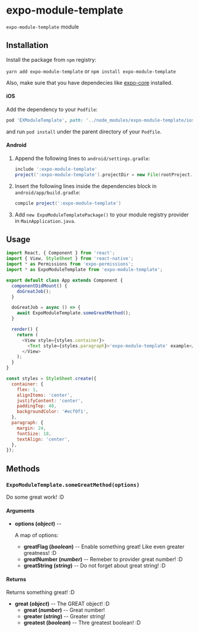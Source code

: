 # expo-module-template

`expo-module-template` module

## Installation

Install the package from `npm` registry:

`yarn add expo-module-template` or `npm install expo-module-template`

<!-- Write about Expo dependencies for your module -->
Also, make sure that you have dependecies like [expo-core](https://github.com/expo/tree/master/packages/expo-core) installed.

#### iOS

Add the dependency to your `Podfile`:

```ruby
pod 'EXModuleTemplate', path: '../node_modules/expo-module-template/ios'
```

and run `pod install` under the parent directory of your `Podfile`.

#### Android

1.  Append the following lines to `android/settings.gradle`:
    ```gradle
    include ':expo-module-template'
    project(':expo-module-template').projectDir = new File(rootProject.projectDir, '../node_modules/expo-module-template/android')
    ```
2.  Insert the following lines inside the dependencies block in `android/app/build.gradle`:
    ```gradle
    compile project(':expo-module-template')
    ```
3.  Add `new ExpoModuleTemplatePackage()` to your module registry provider in `MainApplication.java`.

## Usage

<!-- Describe prerequirements that need to be meet for your module to run properly -->
<!-- e.g. You must request permission to access the user's location before attempting to get it. To do this, you will want to use the [Permissions](https://github.com/expo/tree/master/packages/expo-permissions) API. You can see this in practice in the following example. -->

<!-- Provide some js example -->
```javascript
import React, { Component } from 'react';
import { View, StyleSheet } from 'react-native';
import * as Permissions from 'expo-permissions';
import * as ExpoModuleTemplate from 'expo-module-template';

export default class App extends Component {
  componentDidMount() {
    doGreatJob();
  }

  doGreatJob = async () => {
    await ExpoModuleTemplate.someGreatMethod();
  }

  render() {
    return (
      <View style={styles.container}>
        <Text style={styles.paragraph}>'expo-module-template' example</Text>
      </View>
    );
  }
}

const styles = StyleSheet.create({
  container: {
    flex: 1,
    alignItems: 'center',
    justifyContent: 'center',
    paddingTop: 40,
    backgroundColor: '#ecf0f1',
  },
  paragraph: {
    margin: 24,
    fontSize: 18,
    textAlign: 'center',
  },
});
```

## Methods

<!-- Provide methods description -->

### `ExpoModuleTemplate.someGreatMethod(options)`

Do some great work! :D

#### Arguments

-   **options (_object_)** --

      A map of options:

    -   **greatFlag (_boolean_)** -- Enable something great! Like even greater greatness! :D
    -   **greatNumber (_number_)** -- Remeber to provider great number! :D
    -   **greatString (_string_)** -- Do not forget about great string! :D

#### Returns

Returns something great! :D

-   **great (_object_)** -- The GREAT object! :D
    -   **great (_number_)** -- Great number!
    -   **greater (_string_)** -- Greater string!
    -   **greatest (_boolean_)** -- Thre greatest boolean! :D

